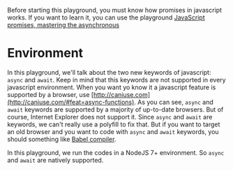 Before starting this playground, you must know how promises in javascript works. If you want to learn it, you can use the playground [JavaScript promises, mastering the asynchronous](https://tech.io/playgrounds/347/javascript-promises-mastering-the-asynchronou)

# Environment

In this playground, we'll talk about the two new keywords of javascript: `async` and `await`. Keep in mind that this keywords are not supported in every javascript environment. When you want yo know it a javascript feature is supported by a browser, use [http://caniuse.com](http://caniuse.com/#feat=async-functions). As you can see, `async` and `await` keywords are supported by a majority of up-to-date browsers. But of course, Internet Explorer does not support it. Since `async` and `await` are keywords, we can't really use a polyfill to fix that. But if you want to target an old browser and you want to code with `async` and `await` keywords, you should something like [Babel compiler](https://babeljs.io/).

In this playground, we run the codes in a NodeJS 7+ environment. So `async` and `await` are natively supported.